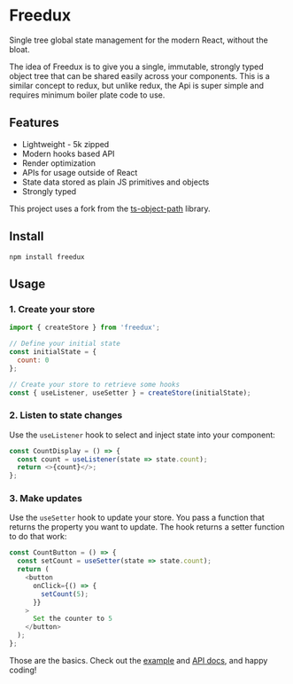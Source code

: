 # Freedux

Single tree global state management for the modern React, without the bloat.

The idea of Freedux is to give you a single, immutable, strongly typed object
tree that can be shared easily across your components. This is a similar concept
to redux, but unlike redux, the Api is super simple and requires minimum boiler
plate code to use.

## Features

- Lightweight - 5k zipped
- Modern hooks based API
- Render optimization
- APIs for usage outside of React
- State data stored as plain JS primitives and objects
- Strongly typed

This project uses a fork from the
[ts-object-path](https://github.com/Taras-Tymchiy/ts-object-path#readme)
library.

## Install

```console
npm install freedux
```

## Usage

### 1. Create your store

```javascript
import { createStore } from 'freedux';

// Define your initial state
const initialState = {
  count: 0
};

// Create your store to retrieve some hooks
const { useListener, useSetter } = createStore(initialState);
```

### 2. Listen to state changes

Use the `useListener` hook to select and inject state into your component:

```javascript
const CountDisplay = () => {
  const count = useListener(state => state.count);
  return <>{count}</>;
};
```

### 3. Make updates

Use the `useSetter` hook to update your store. You pass a function that returns
the property you want to update. The hook returns a setter function to do that
work:

```javascript
const CountButton = () => {
  const setCount = useSetter(state => state.count);
  return (
    <button
      onClick={() => {
        setCount(5);
      }}
    >
      Set the counter to 5
    </button>
  );
};
```

Those are the basics. Check out the [example](example.md) and
[API docs](store.md), and happy coding!
